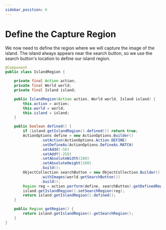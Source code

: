 ```yaml
---
sidebar_position: 6
---
```


# Define the Capture Region

We now need to define the region where we will capture the image of the island. 
The island always appears near the search button, so we use the search button's
location to define our island region.   

```java
@Component
public class IslandRegion {

    private final Action action;
    private final World world;
    private final Island island;

    public IslandRegion(Action action, World world, Island island) {
        this.action = action;
        this.world = world;
        this.island = island;
    }

    public boolean defined() {
        if (island.getIslandRegion().defined()) return true;
        ActionOptions define = new ActionOptions.Builder()
                .setAction(ActionOptions.Action.DEFINE)
                .setDefineAs(ActionOptions.DefineAs.MATCH)
                .setAddX(-50)
                .setAddY(-250)
                .setAbsoluteWidth(200)
                .setAbsoluteHeight(200)
                .build();
        ObjectCollection searchButton = new ObjectCollection.Builder()
                .withImages(world.getSearchButton())
                .build();
        Region reg = action.perform(define, searchButton).getDefinedRegion();
        island.getIslandRegion().setSearchRegion(reg);
        return island.getIslandRegion().defined();
    }

    public Region getRegion() {
        return island.getIslandRegion().getSearchRegion();
    }
}
```
